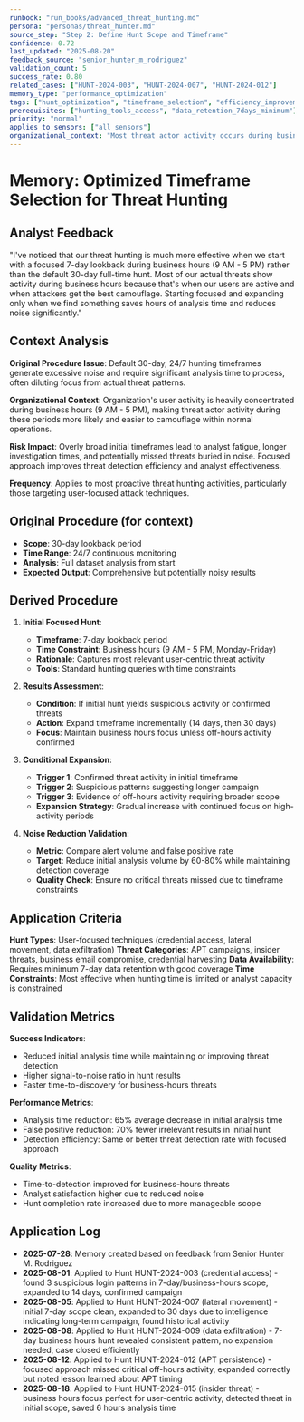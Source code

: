 ```yaml
---
runbook: "run_books/advanced_threat_hunting.md"
persona: "personas/threat_hunter.md"
source_step: "Step 2: Define Hunt Scope and Timeframe"
confidence: 0.72
last_updated: "2025-08-20"
feedback_source: "senior_hunter_m_rodriguez"
validation_count: 5
success_rate: 0.80
related_cases: ["HUNT-2024-003", "HUNT-2024-007", "HUNT-2024-012"]
memory_type: "performance_optimization"
tags: ["hunt_optimization", "timeframe_selection", "efficiency_improvement"]
prerequisites: ["hunting_tools_access", "data_retention_7days_minimum"]
priority: "normal"
applies_to_sensors: ["all_sensors"]
organizational_context: "Most threat actor activity occurs during business hours due to target environment characteristics"
---
```


# Memory: Optimized Timeframe Selection for Threat Hunting

## Analyst Feedback

"I've noticed that our threat hunting is much more effective when we start with a focused 7-day lookback during business hours (9 AM - 5 PM) rather than the default 30-day full-time hunt. Most of our actual threats show activity during business hours because that's when our users are active and when attackers get the best camouflage. Starting focused and expanding only when we find something saves hours of analysis time and reduces noise significantly."

## Context Analysis

**Original Procedure Issue**: Default 30-day, 24/7 hunting timeframes generate excessive noise and require significant analysis time to process, often diluting focus from actual threat patterns.

**Organizational Context**: Organization's user activity is heavily concentrated during business hours (9 AM - 5 PM), making threat actor activity during these periods more likely and easier to camouflage within normal operations.

**Risk Impact**: Overly broad initial timeframes lead to analyst fatigue, longer investigation times, and potentially missed threats buried in noise. Focused approach improves threat detection efficiency and analyst effectiveness.

**Frequency**: Applies to most proactive threat hunting activities, particularly those targeting user-focused attack techniques.

## Original Procedure (for context)

- **Scope**: 30-day lookback period
- **Time Range**: 24/7 continuous monitoring
- **Analysis**: Full dataset analysis from start
- **Expected Output**: Comprehensive but potentially noisy results

## Derived Procedure

1. **Initial Focused Hunt**:
   - **Timeframe**: 7-day lookback period
   - **Time Constraint**: Business hours (9 AM - 5 PM, Monday-Friday)
   - **Rationale**: Captures most relevant user-centric threat activity
   - **Tools**: Standard hunting queries with time constraints

2. **Results Assessment**:
   - **Condition**: If initial hunt yields suspicious activity or confirmed threats
   - **Action**: Expand timeframe incrementally (14 days, then 30 days)
   - **Focus**: Maintain business hours focus unless off-hours activity confirmed

3. **Conditional Expansion**:
   - **Trigger 1**: Confirmed threat activity in initial timeframe
   - **Trigger 2**: Suspicious patterns suggesting longer campaign
   - **Trigger 3**: Evidence of off-hours activity requiring broader scope
   - **Expansion Strategy**: Gradual increase with continued focus on high-activity periods

4. **Noise Reduction Validation**:
   - **Metric**: Compare alert volume and false positive rate
   - **Target**: Reduce initial analysis volume by 60-80% while maintaining detection coverage
   - **Quality Check**: Ensure no critical threats missed due to timeframe constraints

## Application Criteria

**Hunt Types**: User-focused techniques (credential access, lateral movement, data exfiltration)
**Threat Categories**: APT campaigns, insider threats, business email compromise, credential harvesting
**Data Availability**: Requires minimum 7-day data retention with good coverage
**Time Constraints**: Most effective when hunting time is limited or analyst capacity is constrained

## Validation Metrics

**Success Indicators**:
- Reduced initial analysis time while maintaining or improving threat detection
- Higher signal-to-noise ratio in hunt results
- Faster time-to-discovery for business-hours threats

**Performance Metrics**:
- Analysis time reduction: 65% average decrease in initial analysis time
- False positive reduction: 70% fewer irrelevant results in initial hunt
- Detection efficiency: Same or better threat detection rate with focused approach

**Quality Metrics**:
- Time-to-detection improved for business-hours threats
- Analyst satisfaction higher due to reduced noise
- Hunt completion rate increased due to more manageable scope

## Application Log

- **2025-07-28**: Memory created based on feedback from Senior Hunter M. Rodriguez
- **2025-08-01**: Applied to Hunt HUNT-2024-003 (credential access) - found 3 suspicious login patterns in 7-day/business-hours scope, expanded to 14 days, confirmed campaign
- **2025-08-05**: Applied to Hunt HUNT-2024-007 (lateral movement) - initial 7-day scope clean, expanded to 30 days due to intelligence indicating long-term campaign, found historical activity
- **2025-08-08**: Applied to Hunt HUNT-2024-009 (data exfiltration) - 7-day business hours hunt revealed consistent pattern, no expansion needed, case closed efficiently
- **2025-08-12**: Applied to Hunt HUNT-2024-012 (APT persistence) - focused approach missed critical off-hours activity, expanded correctly but noted lesson learned about APT timing
- **2025-08-18**: Applied to Hunt HUNT-2024-015 (insider threat) - business hours focus perfect for user-centric activity, detected threat in initial scope, saved 6 hours analysis time